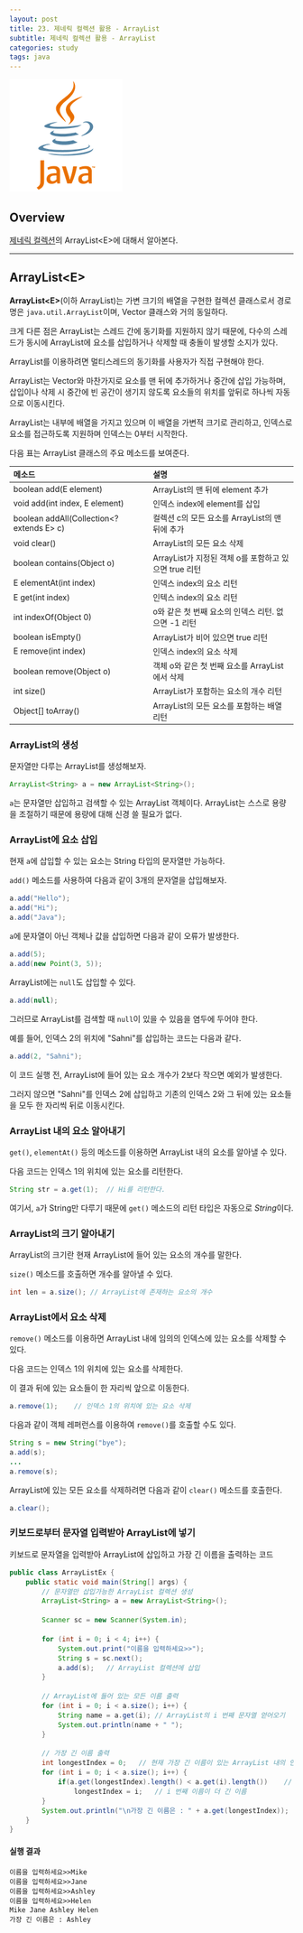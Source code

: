 ```yaml
---
layout: post
title: 23. 제네릭 컬렉션 활용 - ArrayList
subtitle: 제네릭 컬렉션 활용 - ArrayList
categories: study
tags: java
---
```

![javalogo](/assets/img/logo/java-logo.png)
## Overview

[제네릭 컬렉션](https://rap0d.github.io/study/2019/08/29/java_21_collection/)의 ArrayList&lt;E&gt;에 대해서 알아본다.

***

## ArrayList&lt;E&gt;

**ArrayList&lt;E&gt;**(이하 ArrayList)는 가변 크기의 배열을 구현한 컬렉션 클래스로서 경로명은 `java.util.ArrayList`이며, Vector 클래스와 거의 동일하다.

크게 다른 점은 ArrayList는 스레드 간에 동기화를 지원하지 않기 때문에, 다수의 스레드가 동시에 ArrayList에 요소를 삽입하거나 삭제할 때 충돌이 발생할 소지가 있다.

ArrayList를 이용하려면 멀티스레드의 동기화를 사용자가 직접 구현해야 한다.

ArrayList는 Vector와 마찬가지로 요소를 맨 뒤에 추가하거나 중간에 삽입 가능하며, 삽입이나 삭제 시 중간에 빈 공간이 생기지 않도록 요소들의 위치를 앞뒤로 하나씩 자동으로 이동시킨다.

ArrayList는 내부에 배열을 가지고 있으며 이 배열을 가변적 크기로 관리하고, 인덱스로 요소를 접근하도록 지원하며 인덱스는 0부터 시작한다.

다음 표는 ArrayList 클래스의 주요 메소드를 보여준다.

| 메소드 | 설명 |
| :---------- | :---------- |
| boolean add(E element) | ArrayList의 맨 뒤에 element 추가 |
| void add(int index, E element) | 인덱스 index에 element를 삽입 |
| boolean addAll(Collection&lt;? extends E&gt; c) | 컬렉션 c의 모든 요소를 ArrayList의 맨 뒤에 추가 |
| void clear() | ArrayList의 모든 요소 삭제 |
| boolean contains(Object o) | ArrayList가 지정된 객체 o를 포함하고 있으면 true 리턴 |
| E elementAt(int index) | 인덱스 index의 요소 리턴 |
| E get(int index) | 인텍스 index의 요소 리턴 |
| int indexOf(Object 0) | o와 같은 첫 번째 요소의 인덱스 리턴. 없으면 -1 리턴 |
| boolean isEmpty() | ArrayList가 비어 있으면 true 리턴 |
| E remove(int index) | 인덱스 index의 요소 삭제 |
| boolean remove(Object o) | 객체 o와 같은 첫 번째 요소를 ArrayList에서 삭제 |
| int size() | ArrayList가 포함하는 요소의 개수 리턴 |
| Object[] toArray() | ArrayList의 모든 요소를 포함하는 배열 리턴 |

### ArrayList의 생성

문자열만 다루는 ArrayList를 생성해보자.

```java
ArrayList<String> a = new ArrayList<String>();
```

`a`는 문자열만 삽입하고 검색할 수 있는 ArrayList 객체이다. ArrayList는 스스로 용량을 조절하기 때문에 용량에 대해 신경 쓸 필요가 없다.

### ArrayList에 요소 삽입

현재 `a`에 삽입할 수 있는 요소는 String 타입의 문자열만 가능하다.

`add()` 메소드를 사용하여 다음과 같이 3개의 문자열을 삽입해보자.

```java
a.add("Hello");
a.add("Hi");
a.add("Java");
```

`a`에 문자열이 아닌 객체나 값을 삽입하면 다음과 같이 오류가 발생한다.

```java
a.add(5);
a.add(new Point(3, 5));
```

ArrayList에는 `null`도 삽입할 수 있다.

```java
a.add(null);
```

그러므로 ArrayList를 검색할 때 `null`이 있을 수 있음을 염두에 두어야 한다.


예를 들어, 인덱스 2의 위치에 "Sahni"를 삽입하는 코드는 다음과 같다.

```java
a.add(2, "Sahni");
```

이 코드 실행 전, ArrayList에 들어 있는 요소 개수가 2보다 작으면 예외가 발생한다.

그러지 않으면 "Sahni"를 인덱스 2에 삽입하고 기존의 인덱스 2와 그 뒤에 있는 요소들을 모두 한 자리씩 뒤로 이동시킨다.

### ArrayList 내의 요소 알아내기

`get()`, `elementAt()` 등의 메소드를 이용하면 ArrayList 내의 요소를 알아낼 수 있다.

다음 코드는 인덱스 1의 위치에 있는 요소를 리턴한다.

```java
String str = a.get(1);  // Hi를 리턴한다.
```

여기서, `a`가 String만 다루기 때문에 `get()` 메소드의 리턴 타입은 자동으로 *String*이다.

### ArrayList의 크기 알아내기

ArrayList의 크기란 현재 ArrayList에 들어 있는 요소의 개수를 말한다.

`size()` 메소드를 호출하면 개수를 알아낼 수 있다.

```java
int len = a.size(); // ArrayList에 존재하는 요소의 개수
```


### ArrayList에서 요소 삭제

`remove()` 메소드를 이용하면 ArrayList 내에 임의의 인덱스에 있는 요소를 삭제할 수 있다.

다음 코드는 인덱스 1의 위치에 있는 요소를 삭제한다.

이 결과 뒤에 있는 요소들이 한 자리씩 앞으로 이동한다.

```java
a.remove(1);    // 인덱스 1의 위치에 있는 요소 삭제
```

다음과 같이 객체 레퍼런스를 이용하여 `remove()`를 호출할 수도 있다.

```java
String s = new String("bye");
a.add(s);
...
a.remove(s);
```

ArrayList에 있는 모든 요소를 삭제하려면 다음과 같이 `clear()` 메소드를 호출한다.

```java
a.clear();
```

### 키보드로부터 문자열 입력받아 ArrayList에 넣기

키보드로 문자열을 입력받아 ArrayList에 삽입하고 가장 긴 이름을 출력하는 코드

```java
public class ArrayListEx {
    public static void main(String[] args) {
        // 문자열만 삽입가능한 ArrayList 컬렉션 생성
        ArrayList<String> a = new ArrayList<String>();

        Scanner sc = new Scanner(System.in);

        for (int i = 0; i < 4; i++) {
            System.out.print("이름을 입력하세요>>");
            String s = sc.next();
            a.add(s);   // ArrayList 컬렉션에 삽입
        }

        // ArrayList에 들어 있는 모든 이름 출력
        for (int i = 0; i < a.size(); i++) {
            String name = a.get(i); // ArrayList의 i 번째 문자열 얻어오기
            System.out.println(name + " ");
        }

        // 가장 긴 이름 출력
        int longestIndex = 0;   // 현재 가장 긴 이름이 있는 ArrayList 내의 인덱스
        for (int i = 0; i < a.size(); i++) {
            if(a.get(longestIndex).length() < a.get(i).length())    // 이름 길이 비교
                longestIndex = i;   // i 번째 이름이 더 긴 이름
        }
        System.out.println("\n가장 긴 이름은 : " + a.get(longestIndex));
    }
}
```

#### 실행 결과

```
이름을 입력하세요>>Mike
이름을 입력하세요>>Jane
이름을 입력하세요>>Ashley
이름을 입력하세요>>Helen
Mike Jane Ashley Helen 
가장 긴 이름은 : Ashley
```
